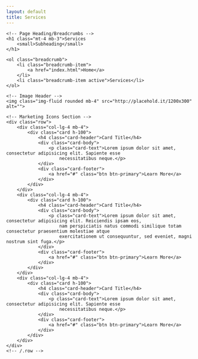 ```yaml
---
layout: default
title: Services
---
```

<div class="container">

    <!-- Page Heading/Breadcrumbs -->
    <h1 class="mt-4 mb-3">Services
        <small>Subheading</small>
    </h1>

    <ol class="breadcrumb">
        <li class="breadcrumb-item">
            <a href="index.html">Home</a>
        </li>
        <li class="breadcrumb-item active">Services</li>
    </ol>

    <!-- Image Header -->
    <img class="img-fluid rounded mb-4" src="http://placehold.it/1200x300" alt="">

    <!-- Marketing Icons Section -->
    <div class="row">
        <div class="col-lg-4 mb-4">
            <div class="card h-100">
                <h4 class="card-header">Card Title</h4>
                <div class="card-body">
                    <p class="card-text">Lorem ipsum dolor sit amet, consectetur adipisicing elit. Sapiente esse
                        necessitatibus neque.</p>
                </div>
                <div class="card-footer">
                    <a href="#" class="btn btn-primary">Learn More</a>
                </div>
            </div>
        </div>
        <div class="col-lg-4 mb-4">
            <div class="card h-100">
                <h4 class="card-header">Card Title</h4>
                <div class="card-body">
                    <p class="card-text">Lorem ipsum dolor sit amet, consectetur adipisicing elit. Reiciendis ipsam eos,
                        nam perspiciatis natus commodi similique totam consectetur praesentium molestiae atque
                        exercitationem ut consequuntur, sed eveniet, magni nostrum sint fuga.</p>
                </div>
                <div class="card-footer">
                    <a href="#" class="btn btn-primary">Learn More</a>
                </div>
            </div>
        </div>
        <div class="col-lg-4 mb-4">
            <div class="card h-100">
                <h4 class="card-header">Card Title</h4>
                <div class="card-body">
                    <p class="card-text">Lorem ipsum dolor sit amet, consectetur adipisicing elit. Sapiente esse
                        necessitatibus neque.</p>
                </div>
                <div class="card-footer">
                    <a href="#" class="btn btn-primary">Learn More</a>
                </div>
            </div>
        </div>
    </div>
    <!-- /.row -->

</div>